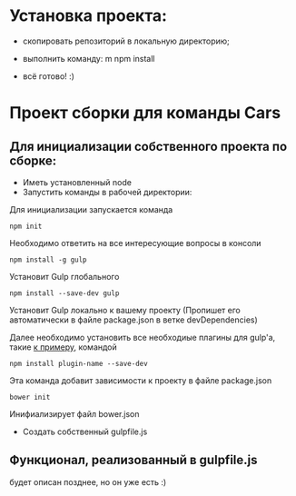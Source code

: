 # Установка проекта:
* скопировать репозиторий в локальную директорию;
* выполнить команду:
m
	npm install

* всё готово! :)


# Проект сборки для команды Cars

## Для инициализации собственного проекта по сборке:

* Иметь установленный node
* Запустить команды в рабочей директории:

Для инициализации запускается команда

	npm init

Необходимо ответить на все интересующие вопросы в консоли

	npm install -g gulp
	
Установит Gulp глобального

	npm install --save-dev gulp
	
Установит Gulp локально к вашему проекту (Пропишет его автоматически в файле package.json в ветке devDependencies)

Далее необходимо установить все необходиые плагины для gulp'а, такие [к примеру](https://habrahabr.ru/post/252745/), командой 

	npm install plugin-name --save-dev
	
Эта команда добавит зависимости к проекту в файле package.json
	
	bower init

Инифиализирует файл bower.json

* Создать собственный gulpfile.js

## Функционал, реализованный в gulpfile.js
будет описан позднее, но он уже есть :)